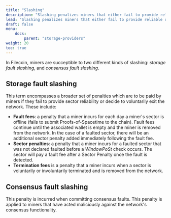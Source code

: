 ```yaml
---
title: "Slashing"
description: "Slashing penalizes miners that either fail to provide reliable uptime or act maliciously against the network."
lead: "Slashing penalizes miners that either fail to provide reliable uptime or act maliciously against the network."
draft: false
menu:
    docs:
        parent: "storage-providers"
weight: 20
toc: true
---
```


In Filecoin, miners are succeptible to two different kinds of slashing: _storage fault slashing_, and _consensus fault slashing_.

## Storage fault slashing

This term encompasses a broader set of penalties which are to be paid by miners if they fail to provide sector reliability or decide to voluntarily exit the network. These include:

- **Fault fees**: a penalty that a miner incurs for each day a miner's sector is offline (fails to submit Proofs-of-Spacetime to the chain). Fault fees continue until the associated wallet is empty and the miner is removed from the network. In the case of a faulted sector, there will be an additional sector penalty added immediately following the fault fee.
- **Sector penalties**: a penalty that a miner incurs for a faulted sector that was not declared faulted before a _WindowPoSt_ check occurs. The sector will pay a fault fee after a Sector Penalty once the fault is detected.
- **Termination fees** is a penalty that a miner incurs when a sector is voluntarily or involuntarily terminated and is removed from the network.

## Consensus fault slashing

This penalty is incurred when committing consensus faults. This penalty is applied to miners that have acted maliciously against the network's consensus functionality.
